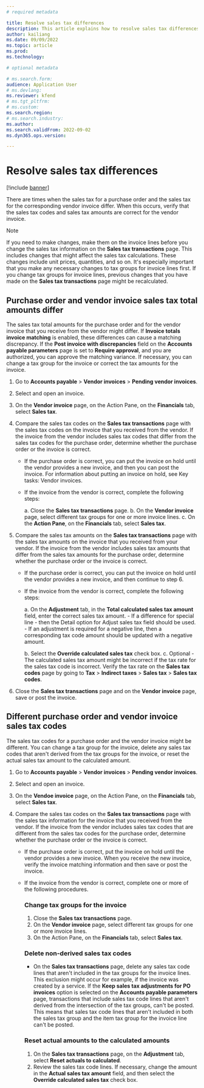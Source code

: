 ```yaml
---
# required metadata

title: Resolve sales tax differences 
description: This article explains how to resolve sales tax differences between purchase orders and invoices.
author: kailiang
ms.date: 09/09/2022
ms.topic: article
ms.prod: 
ms.technology: 

# optional metadata

# ms.search.form: 
audience: Application User
# ms.devlang: 
ms.reviewer: kfend
# ms.tgt_pltfrm: 
# ms.custom: 
ms.search.region: 
# ms.search.industry: 
ms.author: 
ms.search.validFrom: 2022-09-02
ms.dyn365.ops.version:

---
```


# Resolve sales tax differences 

[!include [banner](../includes/banner.md)]

There are times when the sales tax for a purchase order and the sales tax for the corresponding vendor invoice differ. When this occurs, verify that the sales tax codes and sales tax amounts are correct for the vendor invoice.

> [!NOTE]
> If you need to make changes, make them on the invoice lines before you change the sales tax information on the **Sales tax transactions** page. This includes changes that might affect the sales tax calculations. These changes include unit prices, quantities, and so on. It's especially important that you make any necessary changes to tax groups for invoice lines first. If you change tax groups for invoice lines, previous changes that you have made on the **Sales tax transactions** page might be recalculated.

## Purchase order and vendor invoice sales tax total amounts differ
The sales tax total amounts for the purchase order and for the vendor invoice that you receive from the vendor might differ. If **Invoice totals invoice matching** is enabled, these differences can cause a matching discrepancy. If the **Post invoice with discrepancies** field on the **Accounts payable parameters** page is set to **Require approval**, and you are authorized, you can approve the matching variance. If necessary, you can change a tax group for the invoice or correct the tax amounts for the invoice.

1. Go to **Accounts payable** > **Vendor invoices** > **Pending vendor invoices**.
2. Select and open an invoice. 
3. On the **Vendor invoice** page, on the Action Pane, on the **Financials** tab, select **Sales tax**.
4. Compare the sales tax codes on the **Sales tax transactions** page with the sales tax codes on the invoice that you received from the vendor. If the invoice from the vendor includes sales tax codes that differ from the sales tax codes for the purchase order, determine whether the purchase order or the invoice is correct.

   - If the purchase order is correct, you can put the invoice on hold until the vendor provides a new invoice, and then you can post the invoice. For information about putting an invoice on hold, see Key tasks: Vendor invoices.
   - If the invoice from the vendor is correct, complete the following steps:

      a. Close the **Sales tax transactions** page.
      b. On the **Vendor invoice** page, select different tax groups for one or more invoice lines.
      c. On the **Action Pane**, on the **Financials** tab, select **Sales tax**.

5. Compare the sales tax amounts on the **Sales tax transactions** page with the sales tax amounts on the invoice that you received from your vendor. If the invoice from the vendor includes sales tax amounts that differ from the sales tax amounts for the purchase order, determine whether the purchase order or the invoice is correct.

   - If the purchase order is correct, you can put the invoice on hold until the vendor provides a new invoice, and then continue to step 6. 
   - If the invoice from the vendor is correct, complete the following steps:

      a. On the **Adjustment** tab, in the **Total calculated sales tax amount** field, enter the correct sales tax amount.
         - If a difference for special line - then the Detail option for Adjust sales tax field should be used.
         - If an adjustment is required for a negative line, then a corresponding tax code amount should be updated with a negative amount.

      b. Select the **Override calculated sales tax** check box.
      c. Optional - The calculated sales tax amount might be incorrect if the tax rate for the sales tax code is incorrect. Verify the tax rate on the **Sales tax codes** page by going to **Tax** > **Indirect taxes** > **Sales tax** > **Sales tax codes**.

6. Close the **Sales tax transactions** page and on the **Vendor invoice** page, save or post the invoice.

## Different purchase order and vendor invoice sales tax codes 
The sales tax codes for a purchase order and the vendor invoice might be different. You can change a tax group for the invoice, delete any sales tax codes that aren't derived from the tax groups for the invoice, or reset the actual sales tax amount to the calculated amount.

1. Go to **Accounts payable** > **Vendor invoices** > **Pending vendor invoices**.
2. Select and open an invoice. 
3. On the **Vendoe invoice** page, on the Action Pane, on the **Financials** tab, select **Sales tax**.
4. Compare the sales tax codes on the **Sales tax transactions** page with the sales tax information for the invoice that you received from the vendor. If the invoice from the vendor includes sales tax codes that are different from the sales tax codes for the purchase order, determine whether the purchase order or the invoice is correct.

   - If the purchase order is correct, put the invoice on hold until the vendor provides a new invoice. When you receive the new invoice, verify the invoice matching information and then save or post the invoice.  
   - If the invoice from the vendor is correct, complete one or more of the following procedures.   
      ### Change tax groups for the invoice
    
       1. Close the **Sales tax transactions** page.
       2. On the **Vendor invoice** page, select different tax groups for one or more invoice lines.
       3. On the Action Pane, on the **Financials** tab, select **Sales tax**.

      ### Delete non-derived sales tax codes

       - On the **Sales tax transactions** page, delete any sales tax code lines that aren't included in the tax groups for the invoice lines. This exclusion might occur for example, if the invoice was created by a service. If the **Keep sales tax adjustments for PO invoices** option is selected on the **Accounts payable parameters** page, transactions that include sales tax code lines that aren't derived from the intersection of the tax groups, can't be posted. This means that sales tax code lines that aren't included in both the sales tax group and the item tax group for the invoice line can't be posted.

      ### Reset actual amounts to the calculated amounts

       1. On the **Sales tax transactions** page, on the **Adjustment** tab, select **Reset actuals to calculated**.
       2. Review the sales tax code lines. If necessary, change the amount in the **Actual sales tax amount** field, and then select the **Override calculated sales tax** check box.
